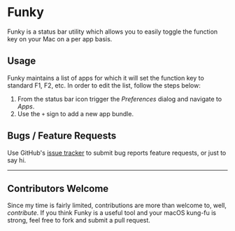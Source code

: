 # Funky

Funky is a status bar utility which allows you to easily toggle the function key on your Mac on a per app basis.

## Usage 

Funky maintains a list of apps for which it will set the function key to standard F1, F2, etc. In order to edit the list, follow the steps below:

1. From the status bar icon trigger the *Preferences* dialog and navigate to *Apps*. 
2. Use the `+` sign to add a new app bundle.

## Bugs / Feature Requests

Use GitHub's [issue tracker](https://github.com/thecatalinstan/Funky/issues) to submit bug reports feature requests, or just to say hi.

---

## Contributors Welcome

Since my time is fairly limited, contributions are more than welcome to, well, *contribute*. If you think Funky is a useful tool and your macOS kung-fu is strong, feel free to fork and submit a pull request.